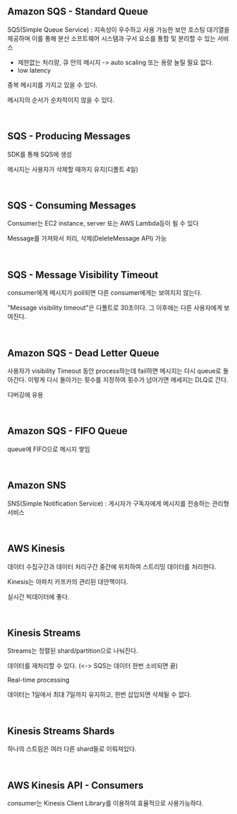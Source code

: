 ## Amazon SQS - Standard Queue

SQS(Simple Queue Service) : 지속성이 우수하고 사용 가능한 보안 호스팅 대기열을 제공하며 이를 통해 분산 소프트웨어 시스템과 구서 요소를 통합 및 분리할 수 있는 서비스

+ 제한없는 처리량, 큐 안의 메시지 -> auto scaling 또는 용량 늘릴 필요 없다.
+ low latency

중복 메시지를 가지고 있을 수 있다.

메시지의 순서가 순차적이지 않을 수 있다.

<br>

## SQS - Producing Messages

SDK를 통해 SQS에 생성

메시지는 사용자가 삭제할 때까지 유지(디폴트 4일)

<br>

## SQS - Consuming Messages

Consumer는 EC2 instance, server 또는 AWS Lambda등이 될 수 있다

Message를 가져와서 처리, 삭제(DeleteMessage API) 가능

<br>

## SQS - Message Visibility Timeout

consumer에게 메시지가 poll되면 다른 consumer에게는 보여지지 않는다.

"Message visibility timeout"은 디폴트로 30초이다. 그 이후에는 다른 사용자에게 보여진다.

<br>

## Amazon SQS - Dead Letter Queue

사용자가 visibility Timeout 동안 process하는데 fail하면 메시지는 다시 queue로 돌아간다. 이렇게 다시 돌아가는 횟수를 지정하여 횟수가 넘어가면 메세지는 DLQ로 간다.

디버깅에 유용

<br>

## Amazon SQS - FIFO Queue

queue에 FIFO으로 메시지 쌓임

<br>

## Amazon SNS

SNS(Simple Notification Service) : 게시자가 구독자에게 메시지를 전송하는 관리형 서비스

<br>

## AWS Kinesis

데이터 수집구간과 데이터 처리구간 중간에 위치하여 스트리밍 데이터를 처리한다.

Kinesis는 아파치 카프카의 관리된 대안책이다.

실시간 빅데이터에 좋다.

<br>

## Kinesis Streams

Streams는 정렬된 shard/partition으로 나눠진다.

데이터를 재처리할 수 있다. (<-> SQS는 데이터 한번 소비되면 끝)

Real-time processing

데이터는 1일에서 최대 7일까지 유지하고, 한번 삽입되면 삭제될 수 없다.

<br>

## Kinesis Streams Shards

하나의 스트림은 여러 다른 shard들로 이뤄져있다.

<br>

## AWS Kinesis API - Consumers

consumer는 Kinesis Client Library를 이용하여 효율적으로 사용가능하다.

<br>








